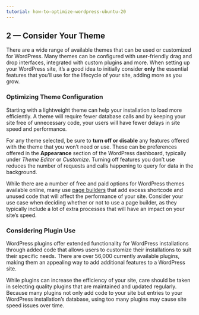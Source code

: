 ```yaml
---
tutorial: how-to-optimize-wordpress-ubuntu-20
---
```

## 2 — Consider Your Theme

There are a wide range of available themes that can be used or customized for WordPress. Many themes can be configured with user-friendly drag and drop interfaces, integrated with custom plugins and more. When setting up your WordPress site, it’s a good idea to initially consider **only** the essential features that you’ll use for the lifecycle of your site, adding more as you grow.

### Optimizing Theme Configuration

Starting with a lightweight theme can help your installation to load more efficiently. A theme will require fewer database calls and by keeping your site free of unnecessary code, your users will have fewer delays in site speed and performance.

For any theme selected, be sure to **turn off or disable** any features offered with the theme that you won’t need or use. These can be preferences offered in the **Appearance** section of the WordPress dashboard, typically under *Theme Editor* or *Customize*. Turning off features you don’t use reduces the number of requests and calls happening to query for data in the background.

While there are a number of free and paid options for WordPress themes available online, many use [page builders](https://wordpress.org/plugins/wp-pagebuilder/) that add excess shortcode and unused code that will affect the performance of your site. Consider your use case when deciding whether or not to use a page builder, as they typically include a lot of extra processes that will have an impact on your site’s speed.

### Considering Plugin Use

WordPress plugins offer extended functionality for WordPress installations through added code that allows users to customize their installations to suit their specific needs. There are over 56,000 currently available plugins, making them an appealing way to add additional features to a WordPress site.

While plugins can increase the efficiency of your site, care should be taken in selecting quality plugins that are maintained and updated regularly. Because many plugins not only add code to your site but entries to your WordPress installation’s database, using too many plugins may cause site speed issues over time.



